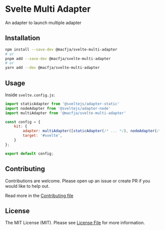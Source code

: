 # Svelte Multi Adapter

An adapter to launch multiple adapter

## Installation

```bash
npm install --save-dev @macfja/svelte-multi-adapter
# or
pnpm add --save-dev @macfja/svelte-multi-adapter
# or
yarn add --dev @macfja/svelte-multi-adapter
```

## Usage

Inside `svelte.config.js`:
```javascript
import staticAdapter from '@sveltejs/adapter-static'
import nodeAdapter from '@sveltejs/adapter-node'
import multiAdapter from '@macfja/svelte-multi-adapter'

const config = {
    kit: {
        adapter: multiAdapter([staticAdapter(/* ... */), nodeAdapter(/* ... */)]),
        target: '#svelte',
    }
};

export default config;
```

## Contributing

Contributions are welcome. Please open up an issue or create PR if you would like to help out.

Read more in the [Contributing file](CONTRIBUTING.md)

## License

The MIT License (MIT). Please see [License File](LICENSE.md) for more information.